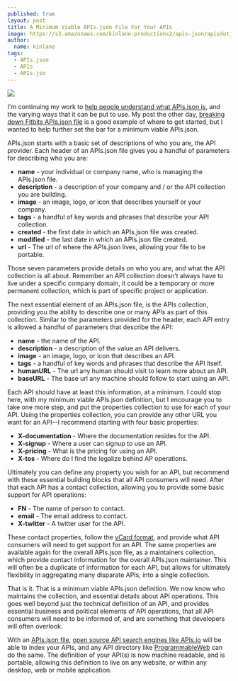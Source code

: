 ```yaml
---
published: true
layout: post
title: A Minimum Viable APIs.json File For Your APIs
image: https://s3.amazonaws.com/kinlane-productions2/apis-json/apisdotjson.png
author:
  name: kinlane
tags:
  - APIs.json
  - APIs
  - APIs.jso
---
```

[![](https://s3.amazonaws.com/kinlane-productions2/apis-json/apisdotjson.png)](http://apisjson.org/)

I'm continuing my work to [help people understand what APIs.json is](http://apievangelist.com/2015/02/04/what-exactly-is-api-commons/), and the varying ways that it can be put to use. My post the other day, [breaking down Fitbits APIs.json file](http://apievangelist.com/2015/01/31/breaking-down-the-fitbit-apisjson-file/) is a good example of where to get started, but I wanted to help further set the bar for a minimum viable APIs.json.

APIs.json starts with a basic set of descriptions of who you are, the API provider. Each header of an APIs.json file gives you a handful of parameters for describing who you are:

*   **name** - your individual or company name, who is managing the APIs.json file.
*   **description** - a description of your company and / or the API collection you are building.
*   **image** - an image, logo, or icon that describes yourself or your company.
*   **tags** - a handful of key words and phrases that describe your API collection.
*   **created** - the first date in which an APIs.json file was created.
*   **modified** - the last date in which an APIs.json file created.
*   **url** - The url of where the APIs.json lives, allowing your file to be portable.

Those seven parameters provide details on who you are, and what the API collection is all about. Remember an API collection doesn’t always have to live under a specific company domain, it could be a temporary or more permanent collection, which is part of specific project or application.

The next essential element of an APIs.json file, is the APIs collection, providing you the ability to describe one or many APIs as part of this collection. Similar to the parameters provided for the header, each API entry is allowed a handful of parameters that describe the API:

*   **name** - the name of the API.
*   **description** - a description of the value an API delivers.
*   **image** - an image, logo, or icon that describes an API.
*   **tags** - a handful of key words and phrases that describe the API itself.
*   **humanURL** - The url any human should visit to learn more about an API.
*   **baseURL** - The base url any machine should follow to start using an API.

Each API should have at least this information, at a minimum. I could stop here, with my minimum viable APIs.json definition, but I encourage you to take one more step, and put the properties collection to use for each of your API. Using the properties collection, you can provide any other URL you want for an API--I recommend starting with four basic properties:

*   **X-documentation** - Where the documentation resides for the API.
*   **X-signup** - Where a user can signup to use an API.
*   **X-pricing** \- What is the pricing for using an API.
*   **X-tos** \- Where do I find the legalize behind AP operations.

Ultimately you can define any property you wish for an API, but recommend with these essential building blocks that all API consumers will need. After that each API has a contact collection, allowing you to provide some basic support for API operations:

*   **FN** - The name of person to contact.
*   **email** - The email address to contact.
*   **X-twitter** \- A twitter user for the API.

These contact properties, follow the [vCard format](https://en.wikipedia.org/wiki/VCard), and provide what API consumers will need to get support for an API. The same properties are available again for the overall APIs.json file, as a maintainers collection, which provide contact information for the overall APIs.json maintainer. This will often be a duplicate of information for each API, but allows for ultimately flexibility in aggregating many disparate APIs, into a single collection.

That is it. That is a minimum viable APIs.json definition. We now know who maintains the collection, and essential details about API operations. This goes well beyond just the technical definition of an API, and provides essential business and political elements of API operations, that all API consumers will need to be informed of, and are something that developers will often overlook.

With an [APIs.json file](http://apisjson.org/), [open source API search engines like APIs.io](http://apis.io/) will be able to index your APIs, and any API directory like [ProgrammableWeb](http://programmableweb.com) can do the same. The definition of your API(s) is now machine readable, and is portable, allowing this definition to live on any website, or within any desktop, web or mobile application.